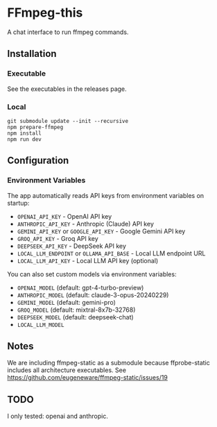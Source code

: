 # FFmpeg-this

A chat interface to run ffmpeg commands.

## Installation

### Executable
See the executables in the releases page.

### Local
```
git submodule update --init --recursive
npm prepare-ffmpeg
npm install
npm run dev
```

## Configuration

### Environment Variables

The app automatically reads API keys from environment variables on startup:
- `OPENAI_API_KEY` - OpenAI API key
- `ANTHROPIC_API_KEY` - Anthropic (Claude) API key
- `GEMINI_API_KEY` or `GOOGLE_API_KEY` - Google Gemini API key
- `GROQ_API_KEY` - Groq API key
- `DEEPSEEK_API_KEY` - DeepSeek API key
- `LOCAL_LLM_ENDPOINT` or `OLLAMA_API_BASE` - Local LLM endpoint URL
- `LOCAL_LLM_API_KEY` - Local LLM API key (optional)

You can also set custom models via environment variables:
- `OPENAI_MODEL` (default: gpt-4-turbo-preview)
- `ANTHROPIC_MODEL` (default: claude-3-opus-20240229)
- `GEMINI_MODEL` (default: gemini-pro)
- `GROQ_MODEL` (default: mixtral-8x7b-32768)
- `DEEPSEEK_MODEL` (default: deepseek-chat)
- `LOCAL_LLM_MODEL`

## Notes
We are including ffmpeg-static as a submodule because ffprobe-static includes
all architecture executables.
See https://github.com/eugeneware/ffmpeg-static/issues/19


## TODO
I only tested: openai and anthropic.
